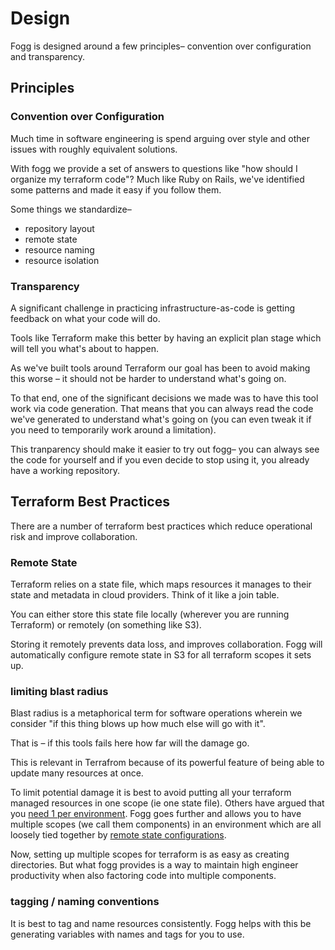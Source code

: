 # Design

Fogg is designed around a few principles– convention over configuration and transparency.

## Principles

### Convention over Configuration

Much time in software engineering is spend arguing over style and other issues with roughly equivalent solutions.

With fogg we provide a set of answers to questions like "how should I organize my terraform code"? Much like Ruby on Rails, we've identified some patterns and made it easy if you follow them.

Some things we standardize–

* repository layout
* remote state
* resource naming
* resource isolation

### Transparency

A significant challenge in practicing infrastructure-as-code is getting feedback on what your code will do.

Tools like Terraform make this better by having an explicit plan stage which will tell you what's about to happen.

As we've built tools around Terraform our goal has been to avoid making this worse – it should not be harder to understand what's going on.

To that end, one of the significant decisions we made was to have this tool work via code generation. That means that you can always read the code we've generated to understand what's going on (you can even tweak it if you need to temporarily work around a limitation).

This tranparency should make it easier to try out fogg– you can always see the code for yourself and if you even decide to stop using it, you already have a working repository.

## Terraform Best Practices

There are a number of terraform best practices which reduce operational risk and improve collaboration.

### Remote State

Terraform relies on a state file, which maps resources it manages to their state and metadata in cloud providers. Think of it like a join table.

You can either store this state file locally (wherever you are running Terraform) or remotely (on something like S3).

Storing it remotely prevents data loss, and improves collaboration. Fogg will automatically configure remote state in S3 for all terraform scopes it sets up.

### limiting blast radius

Blast radius is a metaphorical term for software operations wherein we consider "if this thing blows up how much else will go with it".

That is – if this tools fails here how far will the damage go.

This is relevant in Terrafrom because of its powerful feature of being able to update many resources at once.

To limit potential damage it is best to avoid putting all your terraform managed resources in one scope (ie one state file). Others have argued that you [need 1 per environment](https://charity.wtf/2016/03/30/terraform-vpc-and-why-you-want-a-tfstate-file-per-env/). Fogg goes further and allows you to have multiple scopes (we call them components) in an environment which are all loosely tied together by [remote state configurations](https://www.terraform.io/docs/providers/terraform/d/remote_state.html).

Now, setting up multiple scopes for terraform is as easy as creating directories. But what fogg provides is a way to maintain high engineer productivity when also factoring code into multiple components.

### tagging / naming conventions

It is best to tag and name resources consistently. Fogg helps with this be generating variables with names and tags for you to use.

